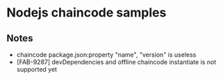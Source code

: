 # Nodejs chaincode samples

## Notes
- chaincode package.json:property "name", "version" is useless
- [FAB-9287] devDependencies and offline chaincode instantiate is not supported yet
